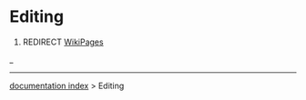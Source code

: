 # Editing
1.  REDIRECT [WikiPages](WikiPages.md)



_

---
[documentation index](../README.md) > Editing
